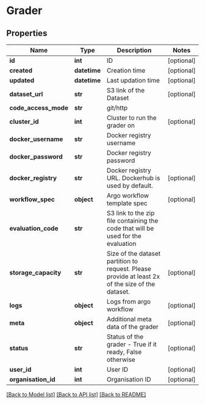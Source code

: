 # Grader

## Properties
Name | Type | Description | Notes
------------ | ------------- | ------------- | -------------
**id** | **int** | ID | [optional] 
**created** | **datetime** | Creation time | [optional] 
**updated** | **datetime** | Last updation time | [optional] 
**dataset_url** | **str** | S3 link of the Dataset | [optional] 
**code_access_mode** | **str** | git/http | 
**cluster_id** | **int** | Cluster to run the grader on | [optional] 
**docker_username** | **str** | Docker registry username | 
**docker_password** | **str** | Docker registry password | 
**docker_registry** | **str** | Docker registry URL. Dockerhub is used by default. | [optional] 
**workflow_spec** | **object** | Argo workflow template spec | [optional] 
**evaluation_code** | **str** | S3 link to the zip file containing the code that will be used for the evaluation | 
**storage_capacity** | **str** | Size of the dataset partition to request. Please provide at least 2x of the size of the dataset. | [optional] 
**logs** | **object** | Logs from argo workflow | [optional] 
**meta** | **object** | Additional meta data of the grader | [optional] 
**status** | **str** | Status of the grader - True if it ready, False otherwise | [optional] 
**user_id** | **int** | User ID | [optional] 
**organisation_id** | **int** | Organisation ID | [optional] 

[[Back to Model list]](../README.md#documentation-for-models) [[Back to API list]](../README.md#documentation-for-api-endpoints) [[Back to README]](../README.md)


